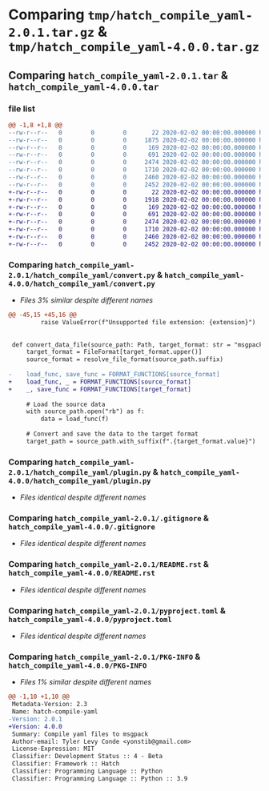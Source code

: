 # Comparing `tmp/hatch_compile_yaml-2.0.1.tar.gz` & `tmp/hatch_compile_yaml-4.0.0.tar.gz`

## Comparing `hatch_compile_yaml-2.0.1.tar` & `hatch_compile_yaml-4.0.0.tar`

### file list

```diff
@@ -1,8 +1,8 @@
--rw-r--r--   0        0        0       22 2020-02-02 00:00:00.000000 hatch_compile_yaml-2.0.1/hatch_compile_yaml/__init__.py
--rw-r--r--   0        0        0     1875 2020-02-02 00:00:00.000000 hatch_compile_yaml-2.0.1/hatch_compile_yaml/convert.py
--rw-r--r--   0        0        0      169 2020-02-02 00:00:00.000000 hatch_compile_yaml-2.0.1/hatch_compile_yaml/hooks.py
--rw-r--r--   0        0        0      691 2020-02-02 00:00:00.000000 hatch_compile_yaml-2.0.1/hatch_compile_yaml/plugin.py
--rw-r--r--   0        0        0     2474 2020-02-02 00:00:00.000000 hatch_compile_yaml-2.0.1/.gitignore
--rw-r--r--   0        0        0     1710 2020-02-02 00:00:00.000000 hatch_compile_yaml-2.0.1/README.rst
--rw-r--r--   0        0        0     2460 2020-02-02 00:00:00.000000 hatch_compile_yaml-2.0.1/pyproject.toml
--rw-r--r--   0        0        0     2452 2020-02-02 00:00:00.000000 hatch_compile_yaml-2.0.1/PKG-INFO
+-rw-r--r--   0        0        0       22 2020-02-02 00:00:00.000000 hatch_compile_yaml-4.0.0/hatch_compile_yaml/__init__.py
+-rw-r--r--   0        0        0     1918 2020-02-02 00:00:00.000000 hatch_compile_yaml-4.0.0/hatch_compile_yaml/convert.py
+-rw-r--r--   0        0        0      169 2020-02-02 00:00:00.000000 hatch_compile_yaml-4.0.0/hatch_compile_yaml/hooks.py
+-rw-r--r--   0        0        0      691 2020-02-02 00:00:00.000000 hatch_compile_yaml-4.0.0/hatch_compile_yaml/plugin.py
+-rw-r--r--   0        0        0     2474 2020-02-02 00:00:00.000000 hatch_compile_yaml-4.0.0/.gitignore
+-rw-r--r--   0        0        0     1710 2020-02-02 00:00:00.000000 hatch_compile_yaml-4.0.0/README.rst
+-rw-r--r--   0        0        0     2460 2020-02-02 00:00:00.000000 hatch_compile_yaml-4.0.0/pyproject.toml
+-rw-r--r--   0        0        0     2452 2020-02-02 00:00:00.000000 hatch_compile_yaml-4.0.0/PKG-INFO
```

### Comparing `hatch_compile_yaml-2.0.1/hatch_compile_yaml/convert.py` & `hatch_compile_yaml-4.0.0/hatch_compile_yaml/convert.py`

 * *Files 3% similar despite different names*

```diff
@@ -45,15 +45,16 @@
         raise ValueError(f"Unsupported file extension: {extension}")
 
 
 def convert_data_file(source_path: Path, target_format: str = "msgpack", remove_source_files: bool = True):
     target_format = FileFormat[target_format.upper()]
     source_format = resolve_file_format(source_path.suffix)
 
-    load_func, save_func = FORMAT_FUNCTIONS[source_format]
+    load_func, _ = FORMAT_FUNCTIONS[source_format]
+    _, save_func = FORMAT_FUNCTIONS[target_format]
 
     # Load the source data
     with source_path.open("rb") as f:
         data = load_func(f)
 
     # Convert and save the data to the target format
     target_path = source_path.with_suffix(f".{target_format.value}")
```

### Comparing `hatch_compile_yaml-2.0.1/hatch_compile_yaml/plugin.py` & `hatch_compile_yaml-4.0.0/hatch_compile_yaml/plugin.py`

 * *Files identical despite different names*

### Comparing `hatch_compile_yaml-2.0.1/.gitignore` & `hatch_compile_yaml-4.0.0/.gitignore`

 * *Files identical despite different names*

### Comparing `hatch_compile_yaml-2.0.1/README.rst` & `hatch_compile_yaml-4.0.0/README.rst`

 * *Files identical despite different names*

### Comparing `hatch_compile_yaml-2.0.1/pyproject.toml` & `hatch_compile_yaml-4.0.0/pyproject.toml`

 * *Files identical despite different names*

### Comparing `hatch_compile_yaml-2.0.1/PKG-INFO` & `hatch_compile_yaml-4.0.0/PKG-INFO`

 * *Files 1% similar despite different names*

```diff
@@ -1,10 +1,10 @@
 Metadata-Version: 2.3
 Name: hatch-compile-yaml
-Version: 2.0.1
+Version: 4.0.0
 Summary: Compile yaml files to msgpack
 Author-email: Tyler Levy Conde <yonstib@gmail.com>
 License-Expression: MIT
 Classifier: Development Status :: 4 - Beta
 Classifier: Framework :: Hatch
 Classifier: Programming Language :: Python
 Classifier: Programming Language :: Python :: 3.9
```


